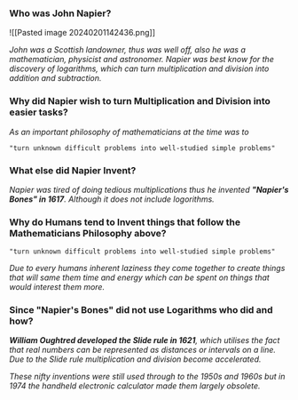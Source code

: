 ### Who was John Napier?

![[Pasted image 20240201142436.png]]

*John was a Scottish landowner, thus was well off, also he was a mathematician, physicist and astronomer.*
*Napier was best know for the discovery of logarithms, which can turn multiplication and division into addition and subtraction.*

### Why did Napier wish to turn Multiplication and Division into easier tasks?
*As an important philosophy of mathematicians at the time was to*

	"turn unknown difficult problems into well-studied simple problems"

### What else did Napier Invent?
*Napier was tired of doing tedious multiplications thus he invented **"Napier's Bones" in 1617**. Although it does not include logorithms.*


### Why do Humans tend to Invent things that follow the Mathematicians Philosophy above?
	"turn unknown difficult problems into well-studied simple problems"

*Due to every humans inherent laziness they come together to create things that will same them time and energy which can be spent on things that would interest them more.*


### Since "Napier's Bones" did not use Logarithms who did and how?
***William Oughtred developed the Slide rule in 1621**, which utilises the fact that real numbers can be represented as distances or intervals on a line. Due to the Slide rule multiplication and division become accelerated.*

*These nifty inventions were still used through to the 1950s and 1960s but in 1974 the handheld electronic calculator made them largely obsolete.*
